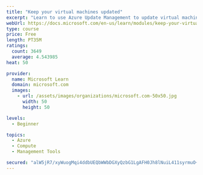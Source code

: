 ```yaml
---
title: "Keep your virtual machines updated"
excerpt: "Learn to use Azure Update Management to update virtual machines, verify agent connectivity, and use Azure Log Analytics in your cloud environment."
webUrl: https://docs.microsoft.com/en-us/learn/modules/keep-your-virtual-machines-updated/
type: course
price: Free
length: PT35M
ratings:
  count: 3649
  average: 4.543985
heat: 50

provider:
  name: Microsoft Learn
  domain: microsoft.com
  images:
    - url: /assets/images/organizations/microsoft.com-50x50.jpg
      width: 50
      height: 50

levels:
  - Beginner

topics:
  - Azure
  - Compute
  - Management Tools

secured: "alW5jR7/xyWuogMqi4ddbUEQbWWbDGXyQzbG1LgAFH0Jh8lNuiL411syrmuO+elo+XMohETLPKKdXnzdN1ibPkX03EzPsrIr3kgu3yaQfOT9657pqaCj6jT4KBCHLMaxcce2LLQhL8jBIJReGmbgCanTobUTLK/+OvsTOpyd44e5YXWk+jLOZ1tvc3CHVbkQmfmu5BFNPGcR+yzw1XcQjx3p35Lpq30hOCbIaOiH0YzLii16mNIqoMPV1MMfU2EQ2+VObNkHEF77zy5bG3NBoOztsl2CEYZXtyGzoennkaNOUNqmTOIci2BF5LZlgPXAAE5lBGIyKwYdkdbAoJWfpVvHby2dXDPcX/uqgxv7gHn51qmb9hA1jMDfydlKdp4e6OBUNGv+NwlZrxzZVnbSO0s6vS6cu1RXjNR4PbKds2s=;LwG57IHGSgOOvISiKVp55Q=="
---
```


